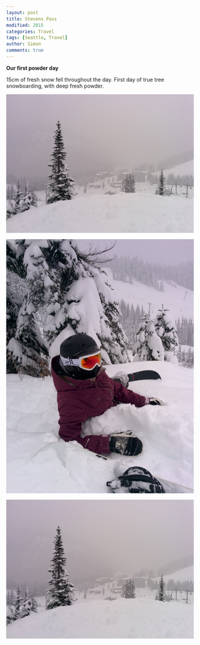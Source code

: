 ```yaml
---
layout: post
title: Stevens Pass
modified: 2015
categories: Travel
tags: [Seattle, Travel]
author: Simon
comments: true
---
```


**Our first powder day**

15cm of fresh snow fell throughout the day. First day of true tree snowboarding, with deep fresh powder.

![Stevens Pass](../images/IMG_20150104_151855.jpg)

![Stevens Pass](../images/IMG_20150104_151851.jpg)

![Stevens Pass](../images/IMG_20150104_151855.jpg)